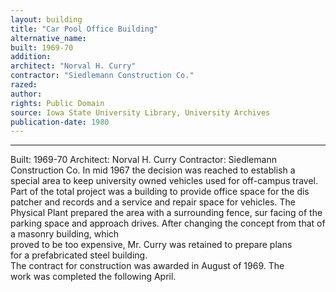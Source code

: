 ```yaml
---
layout: building
title: "Car Pool Office Building"
alternative_name: 
built: 1969-70
addition:
architect: "Norval H. Curry"
contractor: "Siedlemann Construction Co."
razed: 
author:
rights: Public Domain
source: Iowa State University Library, University Archives
publication-date: 1980 
---
```

---
Built: 1969-70 Architect: Norval H. Curry Contractor: Siedlemann Construction Co. 
In mid 1967 the decision was reached to establish a special area to keep university owned vehicles used for off-campus travel. Part of the total project was a building to provide office space for the dis patcher and records and a service and repair space for vehicles. The Physical Plant prepared the area with a surrounding fence, sur facing of the parking space and approach drives. 
After changing the concept from that of  a  masonry building, which  
proved  to be  too expensive, Mr.  Curry was  retained  to prepare plans  
for  a  prefabricated steel building.  
The  contract  for construction was  awarded  in August of 1969.  The  
work was  completed the following April.
